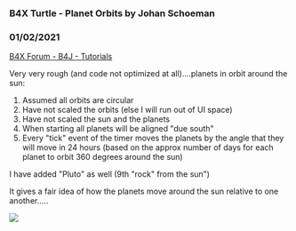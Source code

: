 ### B4X Turtle - Planet Orbits by Johan Schoeman
### 01/02/2021
[B4X Forum - B4J - Tutorials](https://www.b4x.com/android/forum/threads/126116/)

Very very rough (and code not optimized at all)….planets in orbit around the sun:  
1. Assumed all orbits are circular  
2. Have not scaled the orbits (else I will run out of UI space)  
3. Have not scaled the sun and the planets  
4. When starting all planets will be aligned "due south"  
5. Every "tick" event of the timer moves the planets by the angle that they will move in 24 hours (based on the approx number of days for each planet to orbit 360 degrees around the sun)  
  
I have added "Pluto" as well (9th "rock" from the sun")  
  
It gives a fair idea of how the planets move around the sun relative to one another…..  
  
  
  
![](https://www.b4x.com/android/forum/attachments/105307)